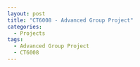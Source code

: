 ```yaml
---
layout: post
title: "CT6008 - Advanced Group Project"
categories:
  - Projects
tags:
  - Advanced Group Project
  - CT6008
---
```


